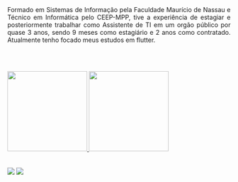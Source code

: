   <div align="justify">
   Formado em Sistemas de Informação pela Faculdade Maurício de Nassau e Técnico em Informática pelo CEEP-MPP, tive a experiência de estagiar e posteriormente trabalhar como Assistente de TI em um orgão público por quase 3 anos, sendo 9 meses como estagiário e 2 anos como contratado. Atualmente tenho focado meus estudos em flutter.<br>

  <br><br>
  </div>
  <div>
    <a href="https://github.com/o-leandro">
    <img height="180em" src="https://github-readme-stats.vercel.app/api/top-langs/?username=o-leandro&layout=compact&langs_count=7&theme=dark"/>
    <img height="180em" src="https://github-readme-stats.vercel.app/api?username=o-leandro&show_icons=true&theme=dark&include_all_commits=true&count_private=true"/>
<div>
  <br><br>
 <a href = "mailto: leandroti097@gmail.com" target="_blank"><img src="https://img.shields.io/badge/-Gmail-%23333?style=for-the-badge&logo=gmail&logoColor=white" target="_blank"></a>
  <a href="https://www.linkedin.com/in/leandro-s-59674690/" target="_blank"><img src="https://img.shields.io/badge/-LinkedIn-%230077B5?style=for-the-badge&logo=linkedin&logoColor=white" target="_blank"></a> <br>
  
  ###
 
